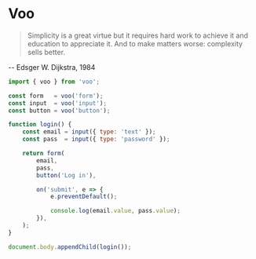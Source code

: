 # Voo

> Simplicity is a great virtue but it requires hard work to achieve it and education to appreciate it. And to make matters worse: complexity sells better.

-- Edsger W. Dijkstra, 1984

```js
import { voo } from 'voo';

const form   = voo('form');
const input  = voo('input');
const button = voo('button');

function login() {
    const email = input({ type: 'text' });
    const pass  = input({ type: 'password' });

    return form(
        email,
        pass,
        button('Log in'),

        on('submit', e => {
            e.preventDefault();

            console.log(email.value, pass.value);
        }),
    );
}

document.body.appendChild(login());
```

